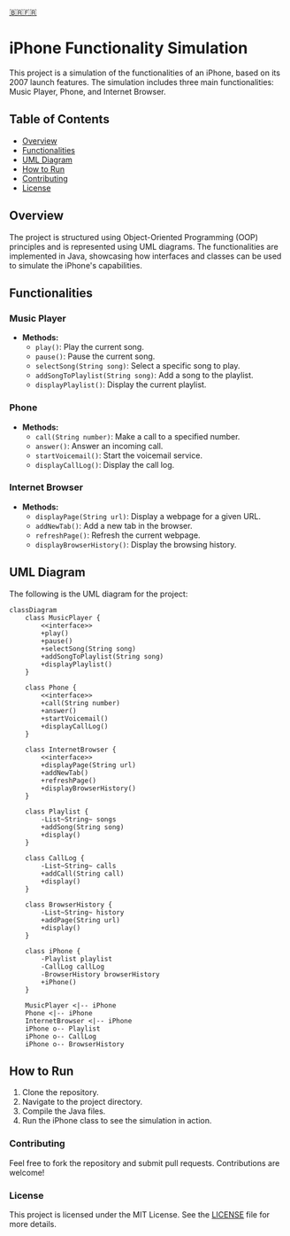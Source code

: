 [🇧🇷️](https://github.com/iFallenHunt/POO-Challenge/blob/main/README-PTBR.md)[🇫🇷️](https://github.com/iFallenHunt/POO-Challenge/blob/main/README-FR.md)

# iPhone Functionality Simulation

This project is a simulation of the functionalities of an iPhone, based on its 2007 launch features. The simulation includes three main functionalities: Music Player, Phone, and Internet Browser.

## Table of Contents
- [Overview](#overview)
- [Functionalities](#functionalities)
- [UML Diagram](#uml-diagram)
- [How to Run](#how-to-run)  
- [Contributing](#contributing)
- [License](#license)

## Overview

The project is structured using Object-Oriented Programming (OOP) principles and is represented using UML diagrams. The functionalities are implemented in Java, showcasing how interfaces and classes can be used to simulate the iPhone's capabilities.

## Functionalities

### Music Player
- **Methods:**
    - `play()`: Play the current song.
    - `pause()`: Pause the current song.
    - `selectSong(String song)`: Select a specific song to play.
    - `addSongToPlaylist(String song)`: Add a song to the playlist.
    - `displayPlaylist()`: Display the current playlist.

### Phone
- **Methods:**
    - `call(String number)`: Make a call to a specified number.
    - `answer()`: Answer an incoming call.
    - `startVoicemail()`: Start the voicemail service.
    - `displayCallLog()`: Display the call log.

### Internet Browser
- **Methods:**
    - `displayPage(String url)`: Display a webpage for a given URL.
    - `addNewTab()`: Add a new tab in the browser.
    - `refreshPage()`: Refresh the current webpage.
    - `displayBrowserHistory()`: Display the browsing history.

## UML Diagram

The following is the UML diagram for the project:

```mermaid
classDiagram
    class MusicPlayer {
        <<interface>>
        +play()
        +pause()
        +selectSong(String song)
        +addSongToPlaylist(String song)
        +displayPlaylist()
    }
    
    class Phone {
        <<interface>>
        +call(String number)
        +answer()
        +startVoicemail()
        +displayCallLog()
    }
    
    class InternetBrowser {
        <<interface>>
        +displayPage(String url)
        +addNewTab()
        +refreshPage()
        +displayBrowserHistory()
    }
    
    class Playlist {
        -List~String~ songs
        +addSong(String song)
        +display()
    }
    
    class CallLog {
        -List~String~ calls
        +addCall(String call)
        +display()
    }
    
    class BrowserHistory {
        -List~String~ history
        +addPage(String url)
        +display()
    }
    
    class iPhone {
        -Playlist playlist
        -CallLog callLog
        -BrowserHistory browserHistory
        +iPhone()
    }

    MusicPlayer <|-- iPhone
    Phone <|-- iPhone
    InternetBrowser <|-- iPhone
    iPhone o-- Playlist
    iPhone o-- CallLog
    iPhone o-- BrowserHistory
```
## How to Run
1. Clone the repository.
2. Navigate to the project directory.
3. Compile the Java files.
4. Run the iPhone class to see the simulation in action.

### Contributing
Feel free to fork the repository and submit pull requests. Contributions are welcome!

### License
This project is licensed under the MIT License. See the [LICENSE](https://github.com/iFallenHunt/POO-Challenge/blob/main/LICENSE) file for more details.